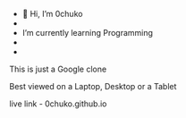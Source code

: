 - 👋 Hi, I’m 0chuko
- 
- I’m currently  learning Programming
-
- 


This is just a Google clone 

Best viewed on a Laptop, Desktop or a Tablet 

 live link - 0chuko.github.io
